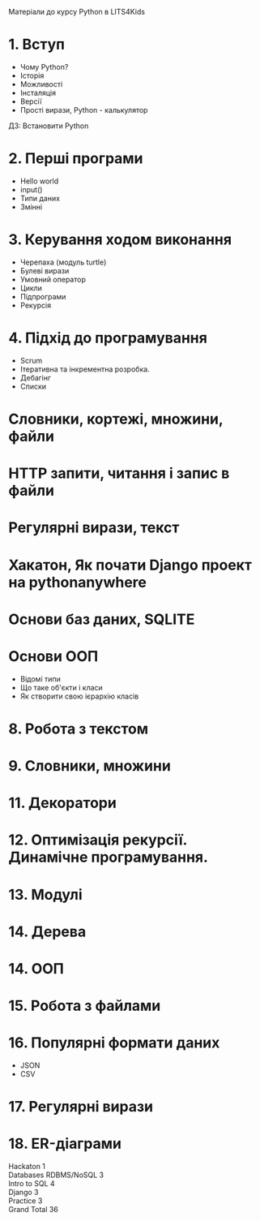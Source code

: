Матеріали до курсу Python в LITS4Kids

# 1. Вступ
* Чому Python? 
* Історія
* Можливості
* Інсталяція
* Версії
* Прості вирази, Python - калькулятор

ДЗ: Встановити Python

# 2. Перші програми
* Hello world
* input()
* Типи даних
* Змінні

# 3. Керування ходом виконання
* Черепаха (модуль turtle)
* Булеві вирази
* Умовний оператор
* Цикли
* Підпрограми
* Рекурсія

# 4. Підхід до програмування
* Scrum
* Ітеративна та інкрементна розробка.
* Дебагінг
* Списки

# Словники, кортежі, множини, файли

# HTTP запити, читання і запис в файли

# Регулярні вирази, текст

# Хакатон, Як почати Django проект на pythonanywhere

# Основи баз даних, SQLITE

# Основи ООП
* Відомі типи
* Що таке об'єкти і класи
* Як створити свою ієрархію класів





# 8. Робота з текстом

# 9. Словники, множини

# 11. Декоратори

# 12. Оптимізація рекурсії. Динамічне програмування.

# 13. Модулі

# 14. Дерева

# 14. ООП

# 15. Робота з файлами

# 16. Популярні формати даних
* JSON
* CSV

# 17. Регулярні вирази

# 18. ER-діаграми 
Hackaton		1	
Databases RDBMS/NoSQL		3	
Intro to SQL		4	
Django		3	
Practice		3	
	Grand Total	36	
